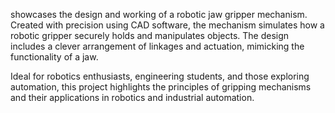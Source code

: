  showcases the design and working of a robotic jaw gripper mechanism. Created with precision using CAD software, the mechanism simulates how a robotic gripper securely holds and manipulates objects. The design includes a clever arrangement of linkages and actuation, mimicking the functionality of a jaw.

Ideal for robotics enthusiasts, engineering students, and those exploring automation, this project highlights the principles of gripping mechanisms and their applications in robotics and industrial automation.
